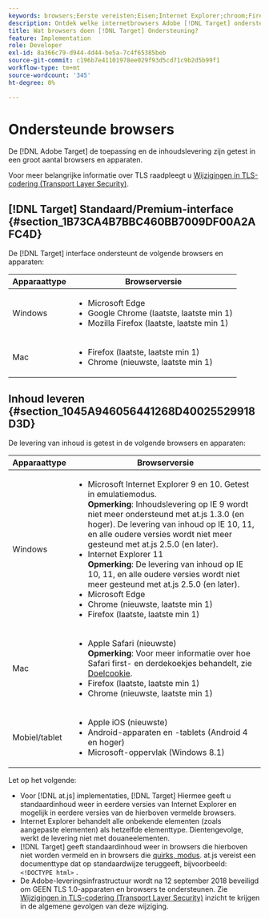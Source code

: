 ```yaml
---
keywords: browsers;Eerste vereisten;Eisen;Internet Explorer;chroom;Firefox;safari;android;oppervlak
description: Ontdek welke internetbrowsers Adobe [!DNL Target] ondersteunt de interface en de levering van inhoud.
title: Wat browsers doen [!DNL Target] Ondersteuning?
feature: Implementation
role: Developer
exl-id: 8a366c79-d944-4d44-be5a-7c4f65385beb
source-git-commit: c196b7e41101978ee029f93d5cd71c9b2d5b99f1
workflow-type: tm+mt
source-wordcount: '345'
ht-degree: 0%

---
```


# Ondersteunde browsers

De [!DNL Adobe Target] de toepassing en de inhoudslevering zijn getest in een groot aantal browsers en apparaten.

Voor meer belangrijke informatie over TLS raadpleegt u [Wijzigingen in TLS-codering (Transport Layer Security)](https://developer.adobe.com/target/before-implement/tls-transport-layer-security-encryption/).

## [!DNL Target] Standaard/Premium-interface {#section_1B73CA4B7BBC460BB7009DF00A2AFC4D}

De [!DNL Target] interface ondersteunt de volgende browsers en apparaten:

| Apparaattype | Browserversie |
|--- |--- |
| Windows | <ul><li>Microsoft Edge</li><li>Google Chrome (laatste, laatste min 1)</li><li>Mozilla Firefox (laatste, laatste min 1)</li></ul> |
| Mac | <ul><li>Firefox (laatste, laatste min 1)</li><li>Chrome (nieuwste, laatste min 1)</li></ul> |

## Inhoud leveren {#section_1045A946056441268D40025529918D3D}

De levering van inhoud is getest in de volgende browsers en apparaten:

| Apparaattype | Browserversie |
|--- |--- |
| Windows | <ul><li>Microsoft Internet Explorer 9 en 10. Getest in emulatiemodus.<br>**Opmerking**: Inhoudslevering op IE 9 wordt niet meer ondersteund met at.js 1.3.0 (en hoger). De levering van inhoud op IE 10, 11, en alle oudere versies wordt niet meer gesteund met at.js 2.5.0 (en later).</li><li>Internet Explorer 11 <br>**Opmerking**: De levering van inhoud op IE 10, 11, en alle oudere versies wordt niet meer gesteund met at.js 2.5.0 (en later).</li><li>Microsoft Edge</li><li>Chrome (nieuwste, laatste min 1)</li><li>Firefox (laatste, laatste min 1)</li></ul> |
| Mac | <ul><li>Apple Safari (nieuwste)<br>**Opmerking**: Voor meer informatie over hoe Safari first- en derdekoekjes behandelt, zie [Doelcookie](https://developer.adobe.com/target/before-implement/privacy/cookie-behavior/).</li><li>Firefox (laatste, laatste min 1)</li><li>Chrome (nieuwste, laatste min 1)</li></ul> |
| Mobiel/tablet | <ul><li>Apple iOS (nieuwste)</li><li>Android-apparaten en -tablets (Android 4 en hoger)</li><li>Microsoft-oppervlak (Windows 8.1)</li></ul> |

Let op het volgende:

* Voor [!DNL at.js] implementaties, [!DNL Target] Hiermee geeft u standaardinhoud weer in eerdere versies van Internet Explorer en mogelijk in eerdere versies van de hierboven vermelde browsers.
* Internet Explorer behandelt alle onbekende elementen (zoals aangepaste elementen) als hetzelfde elementtype. Dientengevolge, werkt de levering niet met douaneelementen.
* [!DNL Target] geeft standaardinhoud weer in browsers die hierboven niet worden vermeld en in browsers die [quirks, modus](https://en.wikipedia.org/wiki/Quirks_mode). at.js vereist een documenttype dat op standaardwijze teruggeeft, bijvoorbeeld: `<!DOCTYPE html>` .
* De Adobe-leveringsinfrastructuur wordt na 12 september 2018 beveiligd om GEEN TLS 1.0-apparaten en browsers te ondersteunen. Zie [Wijzigingen in TLS-codering (Transport Layer Security)](https://developer.adobe.com/target/before-implement/tls-transport-layer-security-encryption/) inzicht te krijgen in de algemene gevolgen van deze wijziging.
